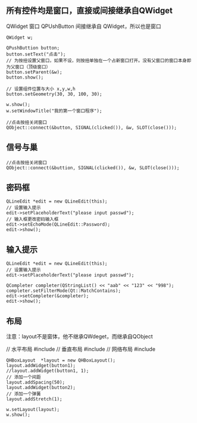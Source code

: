 
所有控件均是窗口，直接或间接继承自QWidget
--------
QWidget 窗口
QPUshButton 间接继承自 QWidget，所以也是窗口

```
QWidget w;

QPushButtion button;
button.setText("点击");
// 为按扭设置父窗口，如果不设，则按扭单独在一个占新窗口打开。没有父窗口的窗口本身即为父窗口（顶级窗口）
button.setParent(&w);
button.show();

// 设置组件位置与大小 x,y,w,h
button.setGeometry(30, 30, 100, 30);

w.show();
w.setWindowTitle("我的第一个窗口程序");

//点击按扭关闭窗口
QObject::connect(&button, SIGNAL(clicked()), &w, SLOT(close()));

```

信号与巢
----------
```
//点击按扭关闭窗口
QObject::connect(&buttion, SIGNAL(clicked()), &w, SLOT(close()));
```


密码框
-----------
```
QLineEdit *edit = new QLineEdit(this);
// 设置输入提示
edit->setPlaceholderText("please input passwd");
// 输入框更改密码输入框
edit->setEchoMode(QLineEdit::Password);
edit->show();
```



输入提示
------------
```
QLineEdit *edit = new QLineEdit(this);
// 设置输入提示
edit->setPlaceholderText("please input passwd");

QCompleter completer(QStringList() << "aab" << "123" << "998");
completer.setFilterMode(Qt::MatchContains);
edit->setCompleter(&completer);
edit->show();
```



布局
----------
注意：layout不是窗体，他不继承QWdeget，而继承自QObject

// 水平布局
#include <QHBoxLayout>
// 垂直布局
#include <QVBoxLayout>
// 网络布局
#include <QGridLayout>

```
QHBoxLayout  *layout = new QHBoxLayout();
layout.addWidget(button1);
//layout.addWidget(button1, 1);
// 添加一个间距
layout.addSpacing(50);
layout.addWidget(button2);
// 添加一个弹簧
layout.addStretch(1);

w.setLayout(layout);
w.show();
```


